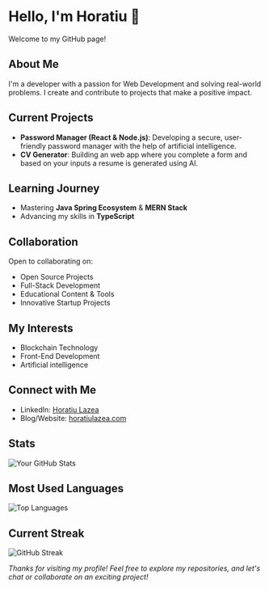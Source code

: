 # Hello, I'm Horatiu 👋

Welcome to my GitHub page!

## About Me
I'm a developer with a passion for Web Development and solving real-world problems. I create and contribute to projects that make a positive impact.

## Current Projects

- **Password Manager (React & Node.js)**: Developing a secure, user-friendly password manager with the help of artificial intelligence.
- **CV Generator**: Building an web app where you complete a form and based on your inputs a resume is generated using AI.

## Learning Journey

- Mastering **Java Spring Ecosystem** & **MERN Stack**
- Advancing my skills in **TypeScript**

## Collaboration

Open to collaborating on:
- Open Source Projects
- Full-Stack Development
- Educational Content & Tools
- Innovative Startup Projects

## My Interests

- Blockchain Technology
- Front-End Development
- Artificial intelligence

## Connect with Me

- LinkedIn: [Horatiu Lazea](https://www.linkedin.com/in/horatiu-lazea/)
- Blog/Website: [horatiulazea.com](https://horatiulazea.com/)

## Stats

![Your GitHub Stats](https://github-readme-stats.vercel.app/api?username=UserLH1&show_icons=true)

## Most Used Languages

![Top Languages](https://github-readme-stats.vercel.app/api/top-langs/?username=UserLH1&layout=compact)

## Current Streak

![GitHub Streak](https://github-readme-streak-stats.herokuapp.com/?user=UserLH1)

*Thanks for visiting my profile! Feel free to explore my repositories, and let's chat or collaborate on an exciting project!*
